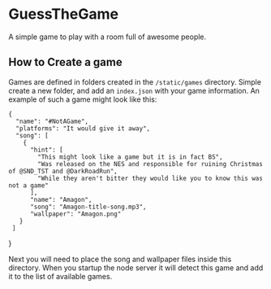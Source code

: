 # GuessTheGame
A simple game to play with a room full of awesome people.

## How to Create a game
Games are defined in folders created in the `/static/games` directory.  Simple create a new folder, and add an `index.json` with your game information.  An example of such a game might look like this:

    {
      "name": "#NotAGame",
      "platforms": "It would give it away",
      "song": [
        {
          "hint": [
            "This might look like a game but it is in fact BS",
            "Was released on the NES and responsible for ruining Christmas of @SND_TST and @DarkRoadRun",
            "While they aren't bitter they would like you to know this was not a game"
          ],
          "name": "Amagon",
          "song": "Amagon-title-song.mp3",
          "wallpaper": "Amagon.png"
       }
     ]
   }

Next you will need to place the song and wallpaper files inside this directory.  When you startup the node server it will detect this game and add it to the list of available games.
